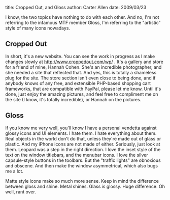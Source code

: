 title: Cropped Out, and Gloss
author: Carter Allen
date: 2009/03/23

I know, the two topics have nothing to do with each other. And no, I'm not referring to the infamous MTF member Gloss, I'm referring to the "artistic" style of many icons nowadays.  

## Cropped Out ##

In short, it's a new website. You can see the work in progress as I make changes slowly at http://www.croppedout.com/wp/ . It's a gallery and store for a friend of mine, Hannah Cohen. She's an incredible photographer, and she needed a site that reflected that. And yes, this is totally a shameless plug for the site. The store section isn't even close to being done, and if anybody knows of any free, and extensible PHP-based shopping cart frameworks, that are compatible with PayPal, please let me know. Until it's done, just enjoy the amazing pictures, and feel free to compliment me on the site (I know, it's totally incredible), or Hannah on the pictures.  

## Gloss ##

If you know me very well, you'll know I have a personal vendetta against glossy icons and UI elements. I hate them. I hate everything about them. Real objects in the world don't do that, unless they're made out of glass or plastic. And my iPhone icons are not made of either. Seriously, just look at them. Leopard was a step in the right direction. I love the inset style of the text on the window titlebars, and the menubar icons. I love the silver capsule-style buttons in the toolbars. But the "traffic lights" are obnoxious and obscene. And then make the window asymmetrical, which also bugs me a lot.  

Matte style icons make so much more sense. Keep in mind the difference between gloss and shine. Metal shines. Glass is glossy. Huge difference. Oh well, rant over.